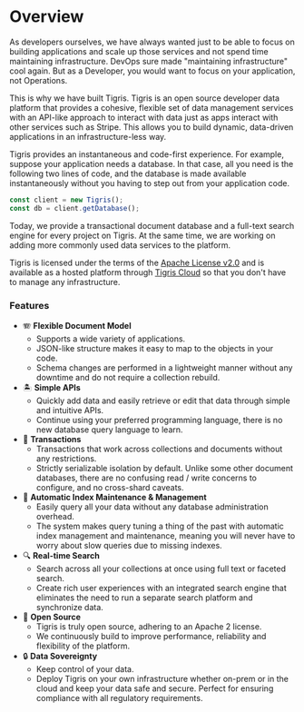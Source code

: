 # Overview

As developers ourselves, we have always wanted just to be able to focus on
building applications and scale up those services and not spend time maintaining
infrastructure. DevOps sure made "maintaining infrastructure" cool again. But
as a Developer, you would want to focus on your application, not Operations.

This is why we have built Tigris. Tigris is an open source developer data
platform that provides a cohesive, flexible set of data management services with
an API-like approach to interact with data just as apps interact with other
services such as Stripe. This allows you to build dynamic, data-driven applications
in an infrastructure-less way.

Tigris provides an instantaneous and code-first experience. For example,
suppose your application needs a database. In that case, all you need is the
following two lines of code, and the database is made available instantaneously
without you having to step out from your application code.

```ts
const client = new Tigris();
const db = client.getDatabase();
```

Today, we provide a transactional document database and a full-text search
engine for every project on Tigris. At the same time, we are working on adding
more commonly used data services to the platform.

Tigris is licensed under the terms of the
[Apache License v2.0](http://www.apache.org/licenses/LICENSE-2.0) and is
available as a hosted platform through [Tigris Cloud](https://console.preview.tigrisdata.cloud/)
so that you don't have to manage any infrastructure.

### Features

- 🪗 **Flexible Document Model**
  - Supports a wide variety of applications.
  - JSON-like structure makes it easy to map to the objects in your code.
  - Schema changes are performed in a lightweight manner without any
    downtime and do not require a collection rebuild.
- 🏝 **Simple APIs**
  - Quickly add data and easily retrieve or edit that data through simple
    and intuitive APIs.
  - Continue using your preferred programming language, there is no new
    database query language to learn.
- 🏦 **Transactions**
  - Transactions that work across collections and documents without any
    restrictions.
  - Strictly serializable isolation by default. Unlike some
    other document databases, there are no confusing read / write concerns to
    configure, and no cross-shard caveats.
- 🤖 **Automatic Index Maintenance & Management**
  - Easily query all your data without any database administration overhead.
  - The system makes query tuning a thing of the past with automatic index
    management and maintenance, meaning you will never have to worry about
    slow queries due to missing indexes.
- 🔍 **Real-time Search**
  - Search across all your collections at once using full text or faceted
    search.
  - Create rich user experiences with an integrated search engine
    that eliminates the need to run a separate search platform and
    synchronize data.
- 💚 **Open Source**
  - Tigris is truly open source, adhering to an Apache 2 license.
  - We continuously build to improve performance, reliability and
    flexibility of the platform.
- 🔒 **Data Sovereignty**
  - Keep control of your data.
  - Deploy Tigris on your own infrastructure whether on-prem or in the cloud
    and keep your data safe and secure. Perfect for ensuring compliance with
    all regulatory requirements.
